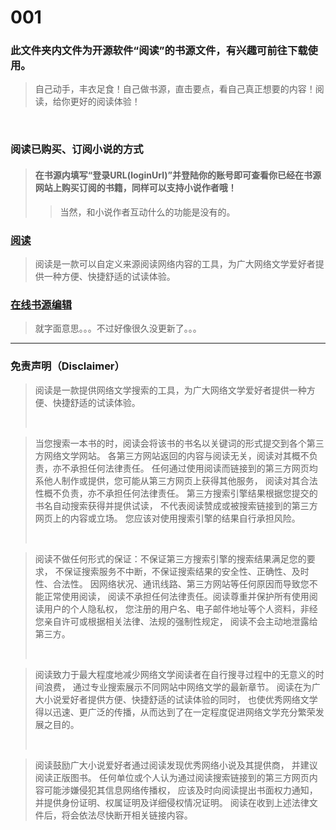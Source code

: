 # 001
### 此文件夹内文件为开源软件“阅读”的书源文件，有兴趣可前往下载使用。
>自己动手，丰衣足食！自己做书源，直击要点，看自己真正想要的内容！阅读，给你更好的阅读体验！
<br/>

### 阅读已购买、订阅小说的方式
>#### 在书源内填写“登录URL(loginUrl)”并登陆你的账号即可查看你已经在书源网站上购买订阅的书籍，同样可以支持小说作者哦！
>>当然，和小说作者互动什么的功能是没有的。

### [阅读](https://github.com/gedoor/MyBookshelf)
>阅读是一款可以自定义来源阅读网络内容的工具，为广大网络文学爱好者提供一种方便、快捷舒适的试读体验。

### [在线书源编辑](https://gedoor.github.io/MyBookshelf/sourceEdit/index.html)
>就字面意思。。。不过好像很久没更新了。。。
<hr/>

### 免责声明（Disclaimer）

><p>阅读是一款提供网络文学搜索的工具，为广大网络文学爱好者提供一种方便、快捷舒适的试读体验。</p><br/>

><p>当您搜索一本书的时，阅读会将该书的书名以关键词的形式提交到各个第三方网络文学网站。 各第三方网站返回的内容与阅读无关，阅读对其概不负责，亦不承担任何法律责任。 任何通过使用阅读而链接到的第三方网页均系他人制作或提供，您可能从第三方网页上获得其他服务， 阅读对其合法性概不负责，亦不承担任何法律责任。 第三方搜索引擎结果根据您提交的书名自动搜索获得并提供试读， 不代表阅读赞成或被搜索链接到的第三方网页上的内容或立场。 您应该对使用搜索引擎的结果自行承担风险。</p><br/>

><p>阅读不做任何形式的保证：不保证第三方搜索引擎的搜索结果满足您的要求， 不保证搜索服务不中断，不保证搜索结果的安全性、正确性、及时性、合法性。 因网络状况、通讯线路、第三方网站等任何原因而导致您不能正常使用阅读， 阅读不承担任何法律责任。阅读尊重并保护所有使用阅读用户的个人隐私权， 您注册的用户名、电子邮件地址等个人资料，非经您亲自许可或根据相关法律、法规的强制性规定， 阅读不会主动地泄露给第三方。</p><br/>

><p>阅读致力于最大程度地减少网络文学阅读者在自行搜寻过程中的无意义的时间浪费， 通过专业搜索展示不同网站中网络文学的最新章节。 阅读在为广大小说爱好者提供方便、快捷舒适的试读体验的同时， 也使优秀网络文学得以迅速、更广泛的传播，从而达到了在一定程度促进网络文学充分繁荣发展之目的。</p><br/>

><p>阅读鼓励广大小说爱好者通过阅读发现优秀网络小说及其提供商， 并建议阅读正版图书。 任何单位或个人认为通过阅读搜索链接到的第三方网页内容可能涉嫌侵犯其信息网络传播权， 应该及时向阅读提出书面权力通知，并提供身份证明、权属证明及详细侵权情况证明。 阅读在收到上述法律文件后，将会依法尽快断开相关链接内容。</p>
